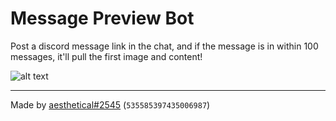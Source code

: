 # Message Preview Bot

Post a discord message link in the chat, and if the message is in within 100 messages, it'll pull the first image and content!

![alt text](https://i.imgur.com/c9VV6BD.png "The bot in its works")

---

Made by [aesthetical#2545](https://github.com/Sxmurai) (`535585397435006987`)
